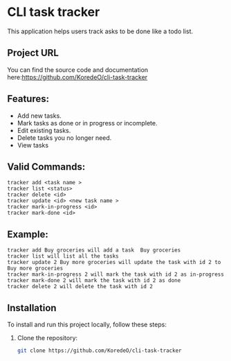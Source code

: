 # CLI task tracker
 
This application helps users track asks to be done like a todo list.

## Project URL

You can find the source code and documentation here:https://github.com/KoredeO/cli-task-tracker


## Features:
- Add new tasks.
- Mark tasks as done or in progress or incomplete.
- Edit existing tasks.
- Delete tasks you no longer need.
- View tasks 

## Valid Commands:
    tracker add <task name >
    tracker list <status>
    tracker delete <id>
    tracker update <id> <new task name >
    tracker mark-in-progress <id>
    tracker mark-done <id>

##  Example:
    tracker add Buy groceries will add a task  Buy groceries
    tracker list will list all the tasks
    tracker update 2 Buy more groceries will update the task with id 2 to Buy more groceries
    tracker mark-in-progress 2 will mark the task with id 2 as in-progress
    tracker mark-done 2 will mark the task with id 2 as done
    tracker delete 2 will delete the task with id 2
 ## Installation

To install and run this project locally, follow these steps:

1. Clone the repository:
   ```bash
   git clone https://github.com/KoredeO/cli-task-tracker
   
